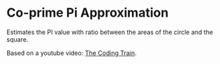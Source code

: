 # Co-prime Pi Approximation

Estimates the PI value with ratio between the areas of the circle and the square.

Based on a youtube video: [The Coding Train](https://youtu.be/EZ--4rxpdrY).
